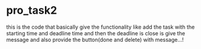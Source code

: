 # pro_task2

this is the code that basically give the functionality like add the task with the starting time and deadline time and then the deadline is close is give the message
and also provide the button(done and delete) with message...!
